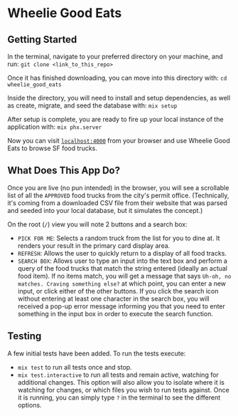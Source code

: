 # **Wheelie Good Eats**

## **Getting Started**

In the terminal, navigate to your preferred directory on your machine, and run: `git clone <link_to_this_repo>`

Once it has finished downloading, you can move into this directory with: `cd wheelie_good_eats`

Inside the directory, you will need to install and setup dependencies, as well as create, migrate, and seed the database with: `mix setup`

After setup is complete, you are ready to fire up your local instance of the application with: `mix phx.server`

Now you can visit [`localhost:4000`](http://localhost:4000) from your browser and use Wheelie Good Eats to browse SF food trucks.

## **What Does This App Do?**

Once you are live (no pun intended) in the browser, you will see a scrollable list of all the `APPROVED` food trucks from the city's permit office. (Technically, it's coming from a downloaded CSV file from their website that was parsed and seeded into your local database, but it simulates the concept.)

On the root (`/`) view you will note 2 buttons and a search box:

- `PICK FOR ME`: Selects a random truck from the list for you to dine at. It renders your result in the primary card display area.
- `REFRESH`: Allows the user to quickly return to a display of all food tracks.
- `SEARCH BOX`: Allows user to type an input into the text box and perform a query of the food trucks that match the string entered (ideally an actual food item). If no items match, you will get a message that says `Uh-oh, no matches. Craving something else?` at which point, you can enter a new input, or click either of the other buttons. If you click the search icon without entering at least one character in the search box, you will received a pop-up error message informing you that you need to enter something in the input box in order to execute the search function.

## **Testing**

A few initial tests have been added. To run the tests execute:

- `mix test` to run all tests once and stop.
- `mix test.interactive` to run all tests and remain active, watching for additional changes. This option will also allow you to isolate where it is watching for changes, or which files you wish to run tests against. Once it is running, you can simply type `?` in the terminal to see the different options.
